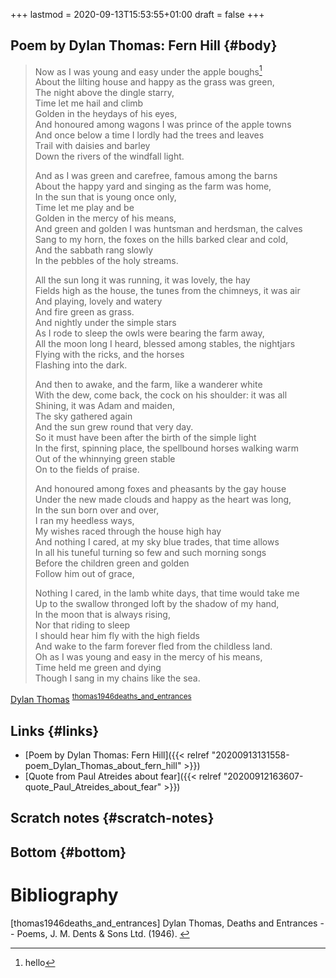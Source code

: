 +++
lastmod = 2020-09-13T15:53:55+01:00
draft = false
+++

## Poem by Dylan Thomas: Fern Hill {#body}

> Now as I was young and easy under the apple boughs[^fn:1]  
> About the lilting house and happy as the grass was green,  
> The night above the dingle starry,  
> Time let me hail and climb  
> Golden in the heydays of his eyes,  
> And honoured among wagons I was prince of the apple towns  
> And once below a time I lordly had the trees and leaves  
> Trail with daisies and barley  
> Down the rivers of the windfall light.  
> 
> And as I was green and carefree, famous among the barns  
> About the happy yard and singing as the farm was home,  
> In the sun that is young once only,  
> Time let me play and be  
> Golden in the mercy of his means,  
> And green and golden I was huntsman and herdsman, the calves  
> Sang to my horn, the foxes on the hills barked clear and cold,  
> And the sabbath rang slowly  
> In the pebbles of the holy streams.  
> 
> All the sun long it was running, it was lovely, the hay  
> Fields high as the house, the tunes from the chimneys, it was air  
> And playing, lovely and watery  
> And fire green as grass.  
> And nightly under the simple stars  
> As I rode to sleep the owls were bearing the farm away,  
> All the moon long I heard, blessed among stables, the nightjars  
> Flying with the ricks, and the horses  
> Flashing into the dark.  
> 
> And then to awake, and the farm, like a wanderer white  
> With the dew, come back, the cock on his shoulder: it was all  
> Shining, it was Adam and maiden,  
> The sky gathered again  
> And the sun grew round that very day.  
> So it must have been after the birth of the simple light  
> In the first, spinning place, the spellbound horses walking warm  
> Out of the whinnying green stable  
> On to the fields of praise.  
> 
> And honoured among foxes and pheasants by the gay house  
> Under the new made clouds and happy as the heart was long,  
> In the sun born over and over,  
> I ran my heedless ways,  
> My wishes raced through the house high hay  
> And nothing I cared, at my sky blue trades, that time allows  
> In all his tuneful turning so few and such morning songs  
> Before the children green and golden  
> Follow him out of grace,  
> 
> Nothing I cared, in the lamb white days, that time would take me  
> Up to the swallow thronged loft by the shadow of my hand,  
> In the moon that is always rising,  
> Nor that riding to sleep  
> I should hear him fly with the high fields  
> And wake to the farm forever fled from the childless land.  
> Oh as I was young and easy in the mercy of his means,  
> Time held me green and dying  
> Though I sang in my chains like the sea.  

[Dylan Thomas](https://en.wikipedia.org/wiki/Dylan%5FThomas) <sup id="11307d0f78d3c2d6af535e75536b88d4"><a href="#thomas1946deaths_and_entrances" title="Dylan Thomas, Deaths and Entrances --- Poems, J. M. Dents &amp; Sons Ltd. (1946).">thomas1946deaths_and_entrances</a></sup>  


## Links {#links}

-   [Poem by Dylan Thomas: Fern Hill]({{< relref "20200913131558-poem_Dylan_Thomas_about_fern_hill" >}})
-   [Quote from Paul Atreides about fear]({{< relref "20200912163607-quote_Paul_Atreides_about_fear" >}})


## Scratch notes {#scratch-notes}


## Bottom {#bottom}

# Bibliography
<a id="thomas1946deaths_and_entrances"></a>[thomas1946deaths_and_entrances] Dylan Thomas, Deaths and Entrances -- Poems, J. M. Dents & Sons Ltd. (1946). [↩](#11307d0f78d3c2d6af535e75536b88d4)

[^fn:1]: hello
